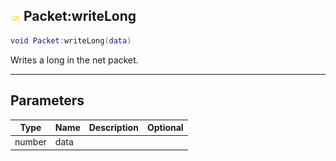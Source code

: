 ## ![shared](.gitbook/assets/shared.png) Packet:writeLong


```lua
void Packet:writeLong(data)
```

Writes a long in the net packet.


------
## Parameters

| Type   | Name | Description              | Optional |
| ------ | ---- | ------------------------ | -------: |
| number | data |  |  |


